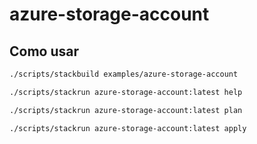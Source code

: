 # azure-storage-account

## Como usar

```bash
./scripts/stackbuild examples/azure-storage-account

./scripts/stackrun azure-storage-account:latest help

./scripts/stackrun azure-storage-account:latest plan 

./scripts/stackrun azure-storage-account:latest apply
```
